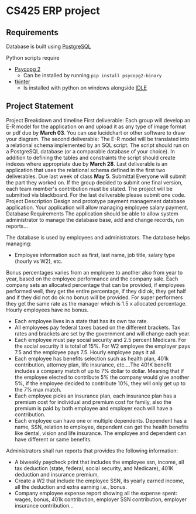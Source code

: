 
# CS425 ERP project

## Requirements
Database is built using [PostgreSQL](https://www.postgresql.org/)

Python scripts require
 - [Psycopg 2](https://www.psycopg.org/)
   - Can be installed by running `pip install psycopg2-binary`
 - [tkinter](https://docs.python.org/3/library/tkinter.html)
   - Is installed with python on windows alongside [IDLE](https://docs.python.org/3/library/idle.html)

## Project Statement
Project Breakdown and timeline
First deliverable: Each group will develop an E-R model for the application on and upload it as any type of image format or pdf due by **March 03**. You can use lucidchart or other software to draw your
diagram. The second deliverable: The E-R model will be translated into a relational schema implemented by an SQL script. The script should run on a PostgreSQL database (or a comparable database of your choice). In addition to defining the tables and constraints the script should create indexes where appropriate due by **March 28**.
Last deliverable is an application that uses the relational schema defined in the first two deliverables.
Due last week of class **May 5**.
Submittal
Everyone will submit the part they worked on. If the group decided to submit one final version,
each team member's contribution must be stated. The project will be submitted via blackboard. For the
last deliverable please submit one code.
Project Description
Design and prototype payment management database application. Your application will allow managing employee salary payment. 
Database Requirements
The application should be able to allow system administrator to manage the database base, add and change records, run reports…

The database is used by employees and administrators. The database helps managing:
 - Employee information such as first, last name, job title, salary type (hourly vs W2), etc.

Bonus percentages varies from an employee to another also from year to year, based on the employee performance and the company sale. Each company sets an allocated percentage that can be provided, if employees performed well, they get the entire percentage, if they did ok, they get half and if they did not do ok no bonus will be provided. For super performers they get the same rate as the manager which is 1.5 x allocated percentage. Hourly employees have no bonus.
 - Each employee lives in a state that has its own tax rate. 
 - All employees pay federal taxes based on the different brackets. Tax rates and brackets are set by the government and will change each year.
 - Each employee must pay social security and 2.5 percent Medicare. For the social security it is total of 15%. For W2 employee the employer pays 7.5 and the employee pays 7.5. Hourly employee pays it all.
 - Each employee has benefits selection such as health plan, 401k contribution, attorney plan, life insurance, etc.…The 401K benefit includes a company match of up to 7% dollar to dollar. Meaning that if the employee elected to contribute 5% the company would give another 5%, if the employee decided to contribute 10%, they will only get up to the 7% max match.
 - Each employee picks an insurance plan, each insurance plan has a premium cost for individual and premium cost for family, also the premium is paid by both employee and employer each will have a contribution.
 - Each employee can have one or multiple dependents. Dependent has a name, SSN, relation to employee, dependent can get the health benefits like dental, vision and life insurance. The employee and dependent can have different or same benefits.

Administrators shall run reports that provides the following information:
 - A biweekly paycheck print that includes the employee ssn, income, all tax deduction (state, federal, social security, and Medicare), 401K deduction and insurance premium,
 - Create a W2 that include the employee SSN, its yearly earned income, all the deduction and extra earning i.e., bonus.
 - Company employee expense report showing all the expense spent: wages, bonus, 401k contribution, employer SSN contribution, employer insurance contribution…
